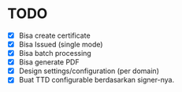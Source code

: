 # TODO

- [x] Bisa create certificate
- [x] Bisa Issued (single mode)
- [x] Bisa batch processing
- [x] Bisa generate PDF
- [x] Design settings/configuration (per domain)
- [x] Buat TTD configurable berdasarkan signer-nya.
